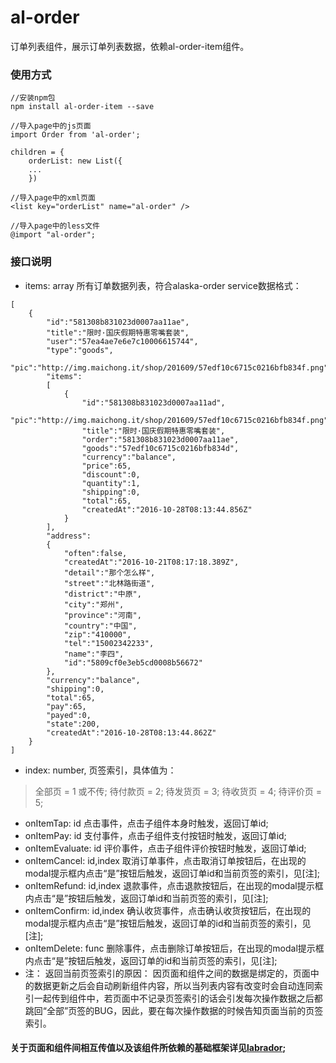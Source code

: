 # al-order
订单列表组件，展示订单列表数据，依赖al-order-item组件。
### 使用方式
```
//安装npm包
npm install al-order-item --save

//导入page中的js页面
import Order from 'al-order';

children = {
    orderList: new List({
    ...
    })

//导入page中的xml页面
<list key="orderList" name="al-order" />

//导入page中的less文件
@import "al-order";
```
### 接口说明
- items: array
所有订单数据列表，符合alaska-order service数据格式：
```
[
    {
        "id":"581308b831023d0007aa11ae",
        "title":"限时·国庆假期特惠零嘴套装",
        "user":"57ea4ae7e6e7c10006615744",
        "type":"goods",
        "pic":"http://img.maichong.it/shop/201609/57edf10c6715c0216bfb834f.png",
        "items":
        [
            {
                "id":"581308b831023d0007aa11ad",
                "pic":"http://img.maichong.it/shop/201609/57edf10c6715c0216bfb834f.png",
                "title":"限时·国庆假期特惠零嘴套装",
                "order":"581308b831023d0007aa11ae",
                "goods":"57edf10c6715c0216bfb834d",
                "currency":"balance",
                "price":65,
                "discount":0,
                "quantity":1,
                "shipping":0,
                "total":65,
                "createdAt":"2016-10-28T08:13:44.856Z"
            }
        ],
        "address":
        {
            "often":false,
            "createdAt":"2016-10-21T08:17:18.389Z",
            "detail":"那个怎么样",
            "street":"北林路街道",
            "district":"中原",
            "city":"郑州",
            "province":"河南",
            "country":"中国",
            "zip":"410000",
            "tel":"15002342233",
            "name":"李四",
            "id":"5809cf0e3eb5cd0008b56672"
        },
        "currency":"balance",
        "shipping":0,
        "total":65,
        "pay":65,
        "payed":0,
        "state":200,
        "createdAt":"2016-10-28T08:13:44.862Z"
    }
]
```
- index: number,
页签索引，具体值为：
>    全部页 = 1 或不传;
>    待付款页 = 2;
>    待发货页 = 3;
>    待收货页 = 4;
>    待评价页 = 5;

- onItemTap: id
点击事件，点击子组件本身时触发，返回订单id;
- onItemPay: id
支付事件，点击子组件支付按钮时触发，返回订单id;
- onItemEvaluate: id
评价事件，点击子组件评价按钮时触发，返回订单id;
- onItemCancel: id,index
取消订单事件，点击取消订单按钮后，在出现的modal提示框内点击“是”按钮后触发，返回订单id和当前页签的索引，见[注];
- onItemRefund: id,index
退款事件，点击退款按钮后，在出现的modal提示框内点击“是”按钮后触发，返回订单id和当前页签的索引，见[注];
- onItemConfirm: id,index
确认收货事件，点击确认收货按钮后，在出现的modal提示框内点击“是”按钮后触发，返回订单的id和当前页签的索引，见[注];
- onItemDelete: func
删除事件，点击删除订单按钮后，在出现的modal提示框内点击“是”按钮后触发，返回订单的id和当前页签的索引，见[注];
- 注：
返回当前页签索引的原因：
因页面和组件之间的数据是绑定的，页面中的数据更新之后会自动刷新组件内容，所以当列表内容有改变时会自动连同索引一起传到组件中，若页面中不记录页签索引的话会引发每次操作数据之后都跳回“全部”页签的BUG，因此，要在每次操作数据的时候告知页面当前的页签索引。

#### 关于页面和组件间相互传值以及该组件所依赖的基础框架详见[labrador](https://github.com/maichong/labrador);
